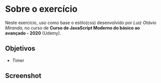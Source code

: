 # Sobre o exercício

Neste exercício, uso como base o estilo(css) desenvolvido por *Luiz Otávio Miranda*, no curso de **Curso de JavaScript Moderno do básico ao avançado - 2020** (Udemy).

## Objetivos
- Timer

## Screenshot